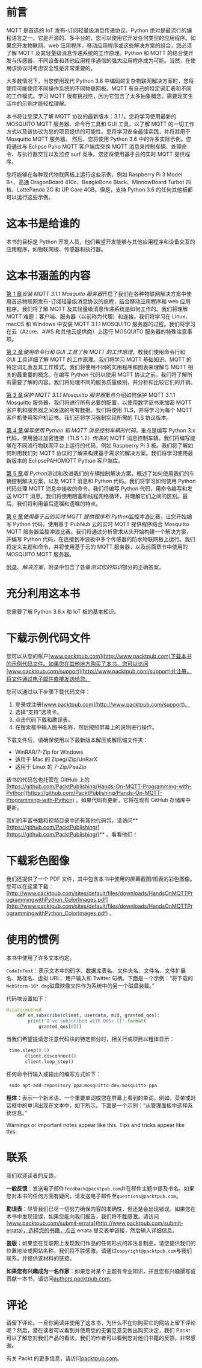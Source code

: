 # 前言

MQTT 是首选的 IoT 发布-订阅轻量级消息传递协议。Python 绝对是最流行的编程语言之一。它是开源的、多平台的，您可以使用它开发任何类型的应用程序。如果您开发物联网、web 应用程序、移动应用程序或这些解决方案的组合，您必须了解 MQTT 及其轻量级消息传递系统的工作原理。Python 和 MQTT 的结合使开发与传感器、不同设备和其他应用程序通信的强大应用程序成为可能。当然，在使用该协议时考虑安全性是非常重要的。

大多数情况下，当您使用现代 Python 3.6 中编码的复杂物联网解决方案时，您将使用可能使用不同操作系统的不同物联网板。MQTT 有自己的特定词汇表和不同的工作模式。学习 MQTT 很有挑战性，因为它包含了太多抽象概念，需要现实生活中的示例才能轻松理解。

本书将让您深入了解 MQTT 协议的最新版本：3.1.1。您将学习使用最新的 MOSQUITO MQTT 服务器、命令行工具和 GUI 工具，以了解 MQTT 的一切工作方式以及该协议为您的项目提供的可能性。您将学习安全最佳实践，并将其用于 Mosquitto MQTT 服务器。
然后，您将使用 Python 3.6 中的许多实际示例。您将通过与 Eclipse Paho MQTT 客户端库交换 MQTT 消息来控制车辆、处理命令、与执行器交互以及监控 surf 竞争。您还将使用基于云的实时 MQTT 提供程序。

您将能够在各种现代物联网板上运行这些示例，例如 Raspberry Pi 3 Model B+、高通 DragonBoard 410c、BeagleBone Black、MinnowBoard Turbot 四核、LattePanda 2G 和 UP Core 4GB。但是，支持 Python 3.6 的任何其他板都可以运行这些示例。

# 这本书是给谁的

本书的目标是 Python 开发人员，他们希望开发能够与其他应用程序和设备交互的应用程序，如物联网板、传感器和执行器。

# 这本书涵盖的内容

[第 1 章](1.html)*安装 MQTT 3.1.1 Mosquito 服务器*开启了我们在各种物联网解决方案中使用首选物联网发布-订阅轻量级消息协议的旅程，结合移动应用程序和 web 应用程序。我们将了解 MQTT 及其轻量级消息传递系统是如何工作的。我们将理解 MQTT 难题：客户端、服务器（以前称为代理）和连接。我们将学习在 Linux、macOS 和 Windows 中安装 MQTT 3.1.1 MOSQUITO 服务器的过程。我们将学习在云（Azure、AWS 和其他云提供商）上运行 MOSQUITO 服务器的特殊注意事项。

[第 2 章](2.html)*使用命令行和 GUI 工具了解 MQTT 的工作原理*，教我们使用命令行和 GUI 工具详细了解 MQTT 的工作原理。我们将学习 MQTT 基础知识、MQTT 的特定词汇表及其工作模式。我们将使用不同的实用程序和图表来理解与 MQTT 相关的最重要的概念。在编写 Python 代码以使用 MQTT 协议之前，我们将了解所有需要了解的内容。我们将处理不同的服务质量级别，并分析和比较它们的开销。

[第 3 章](3.html)*保护 MQTT 3.1.1 Mosquitto 服务器*重点介绍如何保护 MQTT 3.1.1 Mosquitto 服务器。我们将进行所有必要的配置，以使用数字证书来加密 MQTT 客户机和服务器之间发送的所有数据。我们将使用 TLS，并将学习为每个 MQTT 客户机使用客户机证书。我们还将学习强制实现所需的 TLS 协议版本。

[第 4 章](4.html)*编写使用 Python 和 MQTT 消息控制车辆的代码*，重点是编写 Python 3.x 代码，使用通过加密连接（TLS 1.2）传递的 MQTT 消息控制车辆。我们将编写能够在不同流行物联网平台上运行的代码，例如 Raspberry Pi 3 板。我们将了解如何利用我们对 MQTT 协议的了解来构建基于需求的解决方案。我们将学习使用最新版本的 EclipsePAHOMQTT Python 客户端库。

[第 5 章](5.html)*用 Python*测试和改进我们的车辆控制解决方案，概述了如何使用我们的车辆控制解决方案，以及 MQTT 消息和 Python 代码。我们将学习如何使用 Python 代码处理 MQTT 消息中接收的命令。我们将编写 Python 代码，用命令编写和发送 MQTT 消息。我们将使用阻塞和线程网络循环，并理解它们之间的区别。最后，我们将利用最后遗嘱和遗嘱的特点。

[第 6 章](6.html)*使用基于云的实时 MQTT 提供程序和 Python*监控冲浪比赛，让您开始编写 Python 代码，使用基于 PubNub 云的实时 MQTT 提供程序结合 Mosquitto MQTT 服务器监控冲浪比赛。我们将通过分析需求从头开始构建一个解决方案，并编写 Python 代码，在连接到冲浪板中多个传感器的防水物联网板上运行。我们将定义主题和命令，并将使用基于云的 MQTT 服务器，以及前面章节中使用的 MOSQUITO MQTT 服务器。

[附录](6.html)、*解决方案*，附录中包含了各章*测试您的知识*部分的正确答案。

# 充分利用这本书

您需要了解 Python 3.6.x 和 IoT 板的基本知识。

# 下载示例代码文件

您可以从您的账户[www.packtpub.com](http://www.packtpub.com)下载本书的示例代码文件。如果您在其他地方购买了本书，您可以访问[www.packtpub.com/support](http://www.packtpub.com/support)并注册，将文件通过电子邮件直接发送给您。

您可以通过以下步骤下载代码文件：

1.  登录或注册[www.packtpub.com](http://www.packtpub.com/support)。
2.  选择“支持”选项卡。
3.  点击代码下载和勘误表。
4.  在搜索框中输入图书名称，然后按照屏幕上的说明进行操作。

下载文件后，请确保使用以下最新版本解压或解压缩文件夹：

*   WinRAR/7-Zip for Windows
*   适用于 Mac 的 Zipeg/iZip/UnRarX
*   适用于 Linux 的 7-Zip/PeaZip

该书的代码包也托管在 GitHub 上的[https://github.com/PacktPublishing/Hands-On-MQTT-Programming-with-Python](https://github.com/PacktPublishing/Hands-On-MQTT-Programming-with-Python) 。如果代码有更新，它将在现有 GitHub 存储库中更新。

我们的丰富书籍和视频目录中还有其他代码包，请访问**[https://github.com/PacktPublishing/](https://github.com/PacktPublishing/)** 。看看他们！

# 下载彩色图像

我们还提供了一个 PDF 文件，其中包含本书中使用的屏幕截图/图表的彩色图像。您可以在这里下载：[http://www.packtpub.com/sites/default/files/downloads/HandsOnMQTTProgrammingwithPython_ColorImages.pdf](http://www.packtpub.com/sites/default/files/downloads/HandsOnMQTTProgrammingwithPython_ColorImages.pdf) 。

# 使用的惯例

本书中使用了许多文本约定。

`CodeInText`：表示文本中的码字、数据库表名、文件夹名、文件名、文件扩展名、路径名、虚拟 URL、用户输入和 Twitter 句柄。下面是一个示例：“将下载的`WebStorm-10*.dmg`磁盘映像文件作为系统中的另一个磁盘装载。”

代码块设置如下：

```py
@staticmethod
    def on_subscribe(client, userdata, mid, granted_qos):
        print("I've subscribed with QoS: {}".format(
            granted_qos[0]))
```

当我们希望提请您注意代码块的特定部分时，相关行或项目以粗体显示：

```py
 time.sleep(0.5) 
       client.disconnect() 
       client.loop_stop() 
```

任何命令行输入或输出的编写方式如下：

```py
 sudo apt-add-repository ppa:mosquitto-dev/mosquitto-ppa
```

**粗体**：表示一个新术语、一个重要单词或您在屏幕上看到的单词。例如，菜单或对话框中的单词出现在文本中，如下所示。下面是一个示例：“从管理面板中选择系统信息。”

Warnings or important notes appear like this. Tips and tricks appear like this.

# 联系

我们欢迎读者的反馈。

**一般反馈**：发送电子邮件`feedback@packtpub.com`并在邮件主题中提及书名。如果您对本书的任何方面有疑问，请发送电子邮件至`questions@packtpub.com`。

**勘误表**：尽管我们已尽一切努力确保内容的准确性，但还是会出现错误。如果您在本书中发现错误，如果您能向我们报告，我们将不胜感激。请访问[www.packtpub.com/submit-errata](http://www.packtpub.com/submit-errata)，选择您的书籍，点击 errata 提交表单链接，然后输入详细信息。

**盗版**：如果您在互联网上发现我们作品的任何形式的非法复制品，请您提供我们的位置地址或网站名称，我们将不胜感激。请通过`copyright@packtpub.com`与我们联系，并提供该材料的链接。

**如果您有兴趣成为一名作家**：如果您对某个主题有专业知识，并且您有兴趣撰写或贡献一本书，请访问[authors.packtpub.com](http://authors.packtpub.com/)。

# 评论

请留下评论。一旦你阅读并使用了这本书，为什么不在你购买它的网站上留下评论呢？然后，潜在读者可以看到并使用您的无偏见意见做出购买决定，我们 Packt 可以了解您对我们产品的看法，我们的作者可以看到您对他们书籍的反馈。非常感谢。

有关 Packt 的更多信息，请访问[packtpub.com](https://www.packtpub.com/)。